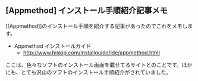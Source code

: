 ## [Appmethod] インストール手順紹介記事メモ

[[Appmethod]]のインストール手順を紹介する記事があったのでこれをメモします。

* Appmethod インストールガイド
  * http://www.hiskip.com/installguide/ide/appmethod.html

ここは、色々なソフトのインストール画面を載せてるサイトとのことです。ほかにも、とても沢山のソフトのインストール手順紹介がされていました。

